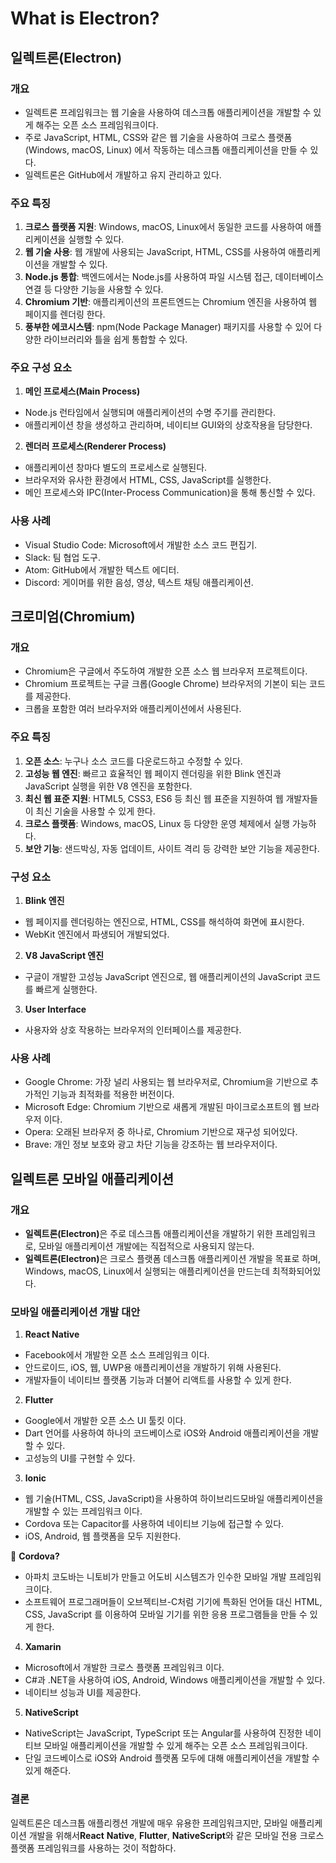 # What is Electron?

## 일렉트론(Electron)

### 개요

* 일렉트론 프레임워크는 웹 기술을 사용하여 데스크톱 애플리케이션을 개발할 수 있게 해주는 오픈 소스 프레임워크이다.&#x20;
* 주로 JavaScript, HTML, CSS와 같은 웹 기술을 사용하여 크로스 플랫폼(Windows, macOS, Linux)     에서  작동하는 데스크톱 애플리케이션을 만들 수 있다.
* 일렉트론은 GitHub에서 개발하고 유지 관리하고 있다.

### 주요 특징

1. **크로스 플랫폼 지원**: Windows, macOS, Linux에서 동일한 코드를 사용하여 애플리케이션을 실행할 수   있다.
2. **웹 기술 사용**: 웹 개발에 사용되는 JavaScript, HTML, CSS를 사용하여 애플리케이션을 개발할 수 있다.
3. **Node.js 통합**: 백엔드에서는 Node.js를 사용하여 파일 시스템 접근, 데이터베이스 연결 등 다양한 기능을 사용할 수 있다.
4. **Chromium 기반**: 애플리케이션의 프론트엔드는 Chromium 엔진을 사용하여 웹 페이지를 렌더링 한다.
5. **풍부한 에코시스템**: npm(Node Package Manager) 패키지를 사용할 수 있어 다양한 라이브러리와 틀을 쉽게 통합할 수 있다.

### 주요 구성 요소

1. **메인 프로세스(Main Process)**

* Node.js 런타임에서 실행되며 애플리케이션의 수명 주기를 관리한다.
* 애플리케이션 창을 생성하고 관리하며, 네이티브 GUI와의 상호작용을 담당한다.

2. **렌더러 프로세스(Renderer Process)**

* 애플리케이션 창마다 별도의 프로세스로 실행된다.
* 브라우저와 유사한 환경에서 HTML, CSS, JavaScript를 실행한다.
* 메인 프로세스와 IPC(Inter-Process Communication)을 통해 통신할 수 있다.

### 사용 사례

* Visual Studio Code: Microsoft에서 개발한 소스 코드 편집기.
* Slack: 팀 협업 도구.
* Atom: GitHub에서 개발한 텍스트 에디터.
* Discord: 게이머를 위한 음성, 영상, 텍스트 채팅 애플리케이션.

## 크로미엄(Chromium)

### 개요

* Chromium은 구글에서 주도하여 개발한 오픈 소스 웹 브라우저 프로젝트이다.
* Chromium 프로젝트는 구글 크롭(Google Chrome) 브라우저의 기본이 되는 코드를 제공한다.
* 크롭을 포함한 여러 브라우저와 애플리케이션에서 사용된다.

### 주요 특징

1. **오픈 소스**: 누구나 소스 코드를 다운로드하고 수정할 수 있다.
2. **고성능 웹 엔진**: 빠르고 효율적인 웹 페이지 렌더링을 위한 Blink 엔진과 JavaScript 실행을 위한 V8     엔진을 포함한다.
3. **최신 웹 표준 지원**: HTML5, CSS3, ES6 등 최신 웹 표준을 지원하여 웹 개발자들이 최신 기술을 사용할 수 있게 한다.
4. **크로스 플랫폼**: Windows, macOS, Linux 등 다양한 운영 체제에서 실행 가능하다.
5. **보안 기능**: 샌드박싱, 자동 업데이트, 사이트 격리 등 강력한 보안 기능을 제공한다.

### 구성 요소

1. **Blink 엔진**

* 웹 페이지를 렌더링하는 엔진으로, HTML, CSS를 해석하여 화면에 표시한다.
* WebKit 엔진에서 파생되어 개발되었다.

2. **V8 JavaScript 엔진**

* 구글이 개발한 고성능 JavaScript 엔진으로, 웹 애플리케이션의 JavaScript 코드를 빠르게 실행한다.

3. **User Interface**

* 사용자와 상호 작용하는 브라우저의 인터페이스를 제공한다.

### 사용 사례

* Google Chrome: 가장 널리 사용되는 웹 브라우저로, Chromium을 기반으로 추가적인 기능과 최적화를 적용한 버전이다.
* Microsoft Edge: Chromium 기반으로 새롭게 개발된 마이크로소프트의 웹 브라우저 이다.
* Opera: 오래된 브라우저 중 하나로, Chromium 기반으로 재구성 되어있다.
* Brave: 개인 정보 보호와 광고 차단 기능을 강조하는 웹 브라우저이다.

## 일렉트론 모바일 애플리케이션

### 개요

* **일렉트론(Electron)**&#xC740; 주로 데스크톱 애플리케이션을 개발하기 위한 프레임워크로, 모바일 애플리케이션 개발에는 직접적으로 사용되지 않는다.
* **일렉트론(Electron)**&#xC740; 크로스 플랫폼 데스크톱 애플리케이션 개발을 목표로 하며, Windows, macOS, Linux에서 실행되는 애플리케이션을 만드는데 최적화되어있다.

### 모바일 애플리케이션 개발 대안

1. **React Native**

* Facebook에서 개발한 오픈 소스 프레임워크 이다.
* 안드로이드, iOS, 웹, UWP용 애플리케이션을 개발하기 위해 사용된다.
* 개발자들이 네이티브 플랫폼 기능과 더불어 리액트를 사용할 수 있게 한다.

2. **Flutter**

* Google에서 개발한 오픈 소스 UI 툴킷 이다.
* Dart 언어를 사용하여 하나의 코드베이스로 iOS와 Android 애플리케이션을 개발할 수 있다.
* 고성능의 UI를 구현할 수 있다.

3. **lonic**

* 웹 기술(HTML, CSS, JavaScript)을 사용하여 하이브리드모바일 애플리케이션을 개발할 수 있는 프레임워크 이다.
* Cordova 또는 Capacitor를 사용하여 네이티브 기능에 접근할 수 있다.
* iOS, Android, 웹 플랫폼을 모두 지원한다.

:clap: **Cordova?**

* 아파치 코도바는 니토비가 만들고 어도비 시스템즈가 인수한 모바일 개발 프레임워크이다.&#x20;
* 소프트웨어 프로그래머들이 오브젝티브-C처럼 기기에 특화된 언어들 대신 HTML, CSS, JavaScript 를 이용하여 모바일 기기를 위한 응용 프로그램들을 만들 수 있게 한다.

4. **Xamarin**

* Microsoft에서 개발한 크로스 플랫폼 프레임워크 이다.
* C#과 .NET을 사용하여 iOS, Android, Windows 애플리케이션을 개발할 수 있다.
* 네이티브 성능과 UI를 제공한다.

5. **NativeScript**

* NativeScript는 JavaScript, TypeScript 또는 Angular를 사용하여 진정한 네이티브 모바일 애플리케이션을 개발할 수 있게 해주는 오픈 소스 프레임워크이다.&#x20;
* 단일 코드베이스로 iOS와 Android 플랫폼 모두에 대해 애플리케이션을 개발할 수 있게 해준다.

### 결론

일렉트론은 데스크톱 애플리켕션 개발에 매우 유용한 프레임워크지만, 모바일 애플리케이션 개발을 위해서**React** **Native**, **Flutter**, **NativeScript**와 같은 모바일 전용 크로스 플랫폼 프레임워크를 사용하는 것이 적합하다.
